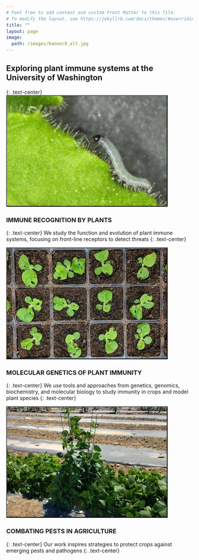 ```yaml
---
# Feel free to add content and custom Front Matter to this file.
# To modify the layout, see https://jekyllrb.com/docs/themes/#overriding-theme-defaults
title: ""
layout: page
image:
  path: /images/banner8_alt.jpg
---
```




<h2 id="page-title" class="page-title">Exploring plant immune systems at the University of Washington</h2>
{: .text-center}


<img src="/images/banner2.jpg" class="align-center" alt="" style="border: #000000 2px outset;">

### IMMUNE RECOGNITION BY PLANTS <br>
{: .text-center}
We study the function and evolution of plant immune systems, focusing on front-line receptors to detect threats
{: .text-center}



<img src="/images/banner6.jpg" class="align-center" alt="" style="border: #000000 2px outset;">

### MOLECULAR GENETICS OF PLANT IMMUNITY
{: .text-center}
We use tools and approaches from genetics, genomics, biochemistry, and molecular biology to study immunity in crops and model plant species
{: .text-center}



<img src="/images/banner5.jpg" class="align-center" alt="" style="border: #000000 2px outset;">

### COMBATING PESTS IN AGRICULTURE
{: .text-center}
Our work inspires strategies to protect crops against emerging pests and pathogens
{: .text-center}
